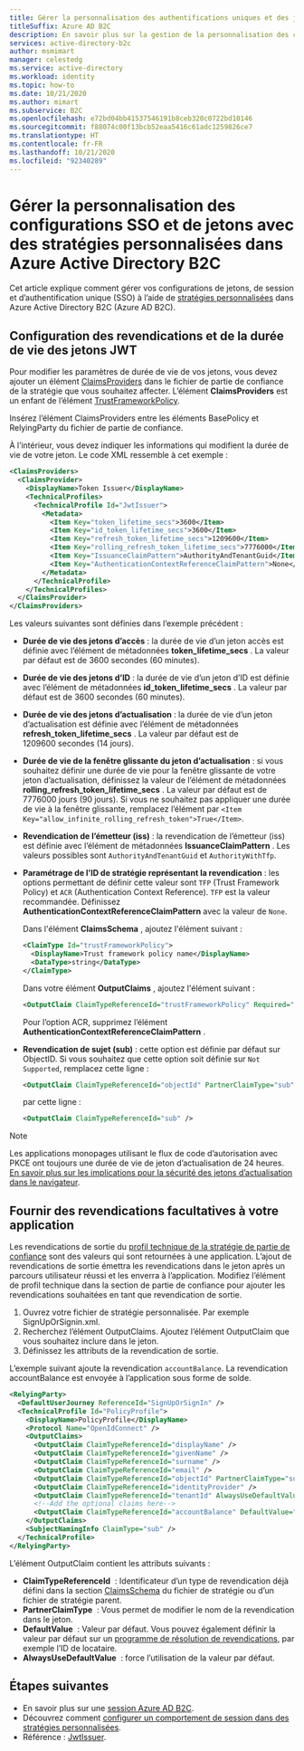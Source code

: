 ```yaml
---
title: Gérer la personnalisation des authentifications uniques et des jetons à l’aide de stratégies personnalisées
titleSuffix: Azure AD B2C
description: En savoir plus sur la gestion de la personnalisation des configurations SSO et de jetons avec des stratégies personnalisées dans Azure Active Directory B2C
services: active-directory-b2c
author: msmimart
manager: celestedg
ms.service: active-directory
ms.workload: identity
ms.topic: how-to
ms.date: 10/21/2020
ms.author: mimart
ms.subservice: B2C
ms.openlocfilehash: e72bd04bb41537546191b8ceb320c0722bd10146
ms.sourcegitcommit: f88074c00f13bcb52eaa5416c61adc1259826ce7
ms.translationtype: HT
ms.contentlocale: fr-FR
ms.lasthandoff: 10/21/2020
ms.locfileid: "92340289"
---
```

# <a name="manage-sso-and-token-customization-using-custom-policies-in-azure-active-directory-b2c"></a>Gérer la personnalisation des configurations SSO et de jetons avec des stratégies personnalisées dans Azure Active Directory B2C

Cet article explique comment gérer vos configurations de jetons, de session et d’authentification unique (SSO) à l’aide de [stratégies personnalisées](custom-policy-overview.md) dans Azure Active Directory B2C (Azure AD B2C).

## <a name="jwt-token-lifetimes-and-claims-configuration"></a>Configuration des revendications et de la durée de vie des jetons JWT

Pour modifier les paramètres de durée de vie de vos jetons, vous devez ajouter un élément [ClaimsProviders](claimsproviders.md) dans le fichier de partie de confiance de la stratégie que vous souhaitez affecter.  L’élément **ClaimsProviders** est un enfant de l’élément [TrustFrameworkPolicy](trustframeworkpolicy.md).

Insérez l’élément ClaimsProviders entre les éléments BasePolicy et RelyingParty du fichier de partie de confiance.

À l’intérieur, vous devez indiquer les informations qui modifient la durée de vie de votre jeton. Le code XML ressemble à cet exemple :

```xml
<ClaimsProviders>
  <ClaimsProvider>
    <DisplayName>Token Issuer</DisplayName>
    <TechnicalProfiles>
      <TechnicalProfile Id="JwtIssuer">
        <Metadata>
          <Item Key="token_lifetime_secs">3600</Item>
          <Item Key="id_token_lifetime_secs">3600</Item>
          <Item Key="refresh_token_lifetime_secs">1209600</Item>
          <Item Key="rolling_refresh_token_lifetime_secs">7776000</Item>
          <Item Key="IssuanceClaimPattern">AuthorityAndTenantGuid</Item>
          <Item Key="AuthenticationContextReferenceClaimPattern">None</Item>
        </Metadata>
      </TechnicalProfile>
    </TechnicalProfiles>
  </ClaimsProvider>
</ClaimsProviders>
```

Les valeurs suivantes sont définies dans l’exemple précédent :

- **Durée de vie des jetons d’accès** : la durée de vie d’un jeton accès est définie avec l’élément de métadonnées **token_lifetime_secs** . La valeur par défaut est de 3600 secondes (60 minutes).
- **Durée de vie des jetons d’ID** : la durée de vie d’un jeton d’ID est définie avec l’élément de métadonnées **id_token_lifetime_secs** . La valeur par défaut est de 3600 secondes (60 minutes).
- **Durée de vie des jetons d’actualisation** : la durée de vie d’un jeton d’actualisation est définie avec l’élément de métadonnées **refresh_token_lifetime_secs** . La valeur par défaut est de 1209600 secondes (14 jours).
- **Durée de vie de la fenêtre glissante du jeton d’actualisation** : si vous souhaitez définir une durée de vie pour la fenêtre glissante de votre jeton d’actualisation, définissez la valeur de l’élément de métadonnées **rolling_refresh_token_lifetime_secs** . La valeur par défaut est de 7776000 jours (90 jours). Si vous ne souhaitez pas appliquer une durée de vie à la fenêtre glissante, remplacez l’élément par `<Item Key="allow_infinite_rolling_refresh_token">True</Item>`.
- **Revendication de l’émetteur (iss)** : la revendication de l’émetteur (iss) est définie avec l’élément de métadonnées **IssuanceClaimPattern** . Les valeurs possibles sont `AuthorityAndTenantGuid` et `AuthorityWithTfp`.
- **Paramétrage de l’ID de stratégie représentant la revendication** : les options permettant de définir cette valeur sont `TFP` (Trust Framework Policy) et `ACR` (Authentication Context Reference). `TFP` est la valeur recommandée. Définissez **AuthenticationContextReferenceClaimPattern** avec la valeur de `None`.

    Dans l'élément **ClaimsSchema** , ajoutez l'élément suivant :

    ```xml
    <ClaimType Id="trustFrameworkPolicy">
      <DisplayName>Trust framework policy name</DisplayName>
      <DataType>string</DataType>
    </ClaimType>
    ```

    Dans votre élément **OutputClaims** , ajoutez l'élément suivant :

    ```xml
    <OutputClaim ClaimTypeReferenceId="trustFrameworkPolicy" Required="true" DefaultValue="{policy}" />
    ```

    Pour l’option ACR, supprimez l’élément **AuthenticationContextReferenceClaimPattern** .

- **Revendication de sujet (sub)** : cette option est définie par défaut sur ObjectID. Si vous souhaitez que cette option soit définie sur `Not Supported`, remplacez cette ligne :

    ```xml
    <OutputClaim ClaimTypeReferenceId="objectId" PartnerClaimType="sub" />
    ```

    par cette ligne :

    ```xml
    <OutputClaim ClaimTypeReferenceId="sub" />
    ```

> [!NOTE]
> Les applications monopages utilisant le flux de code d’autorisation avec PKCE ont toujours une durée de vie de jeton d’actualisation de 24 heures. [En savoir plus sur les implications pour la sécurité des jetons d’actualisation dans le navigateur](../active-directory/develop/reference-third-party-cookies-spas.md#security-implications-of-refresh-tokens-in-the-browser).

## <a name="provide-optional-claims-to-your-app"></a>Fournir des revendications facultatives à votre application

Les revendications de sortie du [profil technique de la stratégie de partie de confiance](relyingparty.md#technicalprofile) sont des valeurs qui sont retournées à une application. L’ajout de revendications de sortie émettra les revendications dans le jeton après un parcours utilisateur réussi et les enverra à l’application. Modifiez l’élément de profil technique dans la section de partie de confiance pour ajouter les revendications souhaitées en tant que revendication de sortie.

1. Ouvrez votre fichier de stratégie personnalisée. Par exemple SignUpOrSignin.xml.
1. Recherchez l’élément OutputClaims. Ajoutez l’élément OutputClaim que vous souhaitez inclure dans le jeton. 
1. Définissez les attributs de la revendication de sortie. 

L’exemple suivant ajoute la revendication `accountBalance`. La revendication accountBalance est envoyée à l’application sous forme de solde. 

```xml
<RelyingParty>
  <DefaultUserJourney ReferenceId="SignUpOrSignIn" />
  <TechnicalProfile Id="PolicyProfile">
    <DisplayName>PolicyProfile</DisplayName>
    <Protocol Name="OpenIdConnect" />
    <OutputClaims>
      <OutputClaim ClaimTypeReferenceId="displayName" />
      <OutputClaim ClaimTypeReferenceId="givenName" />
      <OutputClaim ClaimTypeReferenceId="surname" />
      <OutputClaim ClaimTypeReferenceId="email" />
      <OutputClaim ClaimTypeReferenceId="objectId" PartnerClaimType="sub"/>
      <OutputClaim ClaimTypeReferenceId="identityProvider" />
      <OutputClaim ClaimTypeReferenceId="tenantId" AlwaysUseDefaultValue="true" DefaultValue="{Policy:TenantObjectId}" />
      <!--Add the optional claims here-->
      <OutputClaim ClaimTypeReferenceId="accountBalance" DefaultValue="" PartnerClaimType="balance" />
    </OutputClaims>
    <SubjectNamingInfo ClaimType="sub" />
  </TechnicalProfile>
</RelyingParty>
```

L’élément OutputClaim contient les attributs suivants :

  - **ClaimTypeReferenceId**  : Identificateur d’un type de revendication déjà défini dans la section [ClaimsSchema](claimsschema.md) du fichier de stratégie ou d’un fichier de stratégie parent.
  - **PartnerClaimType**  : Vous permet de modifier le nom de la revendication dans le jeton. 
  - **DefaultValue**  : Valeur par défaut. Vous pouvez également définir la valeur par défaut sur un [programme de résolution de revendications](claim-resolver-overview.md), par exemple l’ID de locataire.
  - **AlwaysUseDefaultValue**  : force l’utilisation de la valeur par défaut.

## <a name="next-steps"></a>Étapes suivantes

- En savoir plus sur une [session Azure AD B2C](session-overview.md).
- Découvrez comment [configurer un comportement de session dans des stratégies personnalisées](session-behavior-custom-policy.md).
- Référence : [JwtIssuer](jwt-issuer-technical-profile.md).
